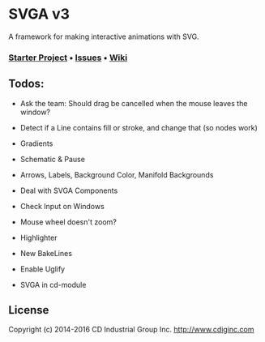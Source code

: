 # SVGA v3
A framework for making interactive animations with SVG.

### [Starter Project](https://github.com/cdig/svg-activity-starter) • [Issues](https://github.com/cdig/svga/issues) • [Wiki](https://github.com/cdig/svga/wiki)

## Todos:

* Ask the team: Should drag be cancelled when the mouse leaves the window?

* Detect if a Line contains fill or stroke, and change that (so nodes work)
* Gradients
* Schematic & Pause
* Arrows, Labels, Background Color, Manifold Backgrounds
* Deal with SVGA Components
* Check Input on Windows
* Mouse wheel doesn't zoom?
* Highlighter
* New BakeLines
* Enable Uglify

* SVGA in cd-module

## License
Copyright (c) 2014-2016 CD Industrial Group Inc. http://www.cdiginc.com
